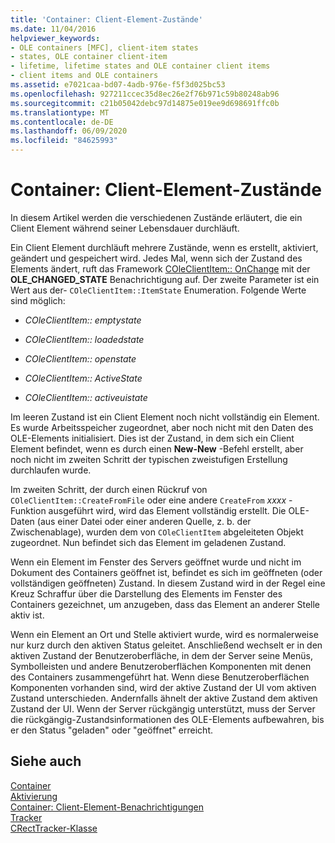 ```yaml
---
title: 'Container: Client-Element-Zustände'
ms.date: 11/04/2016
helpviewer_keywords:
- OLE containers [MFC], client-item states
- states, OLE container client-item
- lifetime, lifetime states and OLE container client items
- client items and OLE containers
ms.assetid: e7021caa-bd07-4adb-976e-f5f3d025bc53
ms.openlocfilehash: 927211ccec35d8ec26e2f76b971c59b80248ab96
ms.sourcegitcommit: c21b05042debc97d14875e019ee9d698691ffc0b
ms.translationtype: MT
ms.contentlocale: de-DE
ms.lasthandoff: 06/09/2020
ms.locfileid: "84625993"
---
```

# <a name="containers-client-item-states"></a>Container: Client-Element-Zustände

In diesem Artikel werden die verschiedenen Zustände erläutert, die ein Client Element während seiner Lebensdauer durchläuft.

Ein Client Element durchläuft mehrere Zustände, wenn es erstellt, aktiviert, geändert und gespeichert wird. Jedes Mal, wenn sich der Zustand des Elements ändert, ruft das Framework [COleClientItem:: OnChange](reference/coleclientitem-class.md#onchange) mit der **OLE_CHANGED_STATE** Benachrichtigung auf. Der zweite Parameter ist ein Wert aus der- `COleClientItem::ItemState` Enumeration. Folgende Werte sind möglich:

- *COleClientItem:: emptystate*

- *COleClientItem:: loadedstate*

- *COleClientItem:: openstate*

- *COleClientItem:: ActiveState*

- *COleClientItem:: activeuistate*

Im leeren Zustand ist ein Client Element noch nicht vollständig ein Element. Es wurde Arbeitsspeicher zugeordnet, aber noch nicht mit den Daten des OLE-Elements initialisiert. Dies ist der Zustand, in dem sich ein Client Element befindet, wenn es durch einen **New-New** -Befehl erstellt, aber noch nicht im zweiten Schritt der typischen zweistufigen Erstellung durchlaufen wurde.

Im zweiten Schritt, der durch einen Rückruf von `COleClientItem::CreateFromFile` oder eine andere `CreateFrom` *xxxx* -Funktion ausgeführt wird, wird das Element vollständig erstellt. Die OLE-Daten (aus einer Datei oder einer anderen Quelle, z. b. der Zwischenablage), wurden dem von `COleClientItem` abgeleiteten Objekt zugeordnet. Nun befindet sich das Element im geladenen Zustand.

Wenn ein Element im Fenster des Servers geöffnet wurde und nicht im Dokument des Containers geöffnet ist, befindet es sich im geöffneten (oder vollständigen geöffneten) Zustand. In diesem Zustand wird in der Regel eine Kreuz Schraffur über die Darstellung des Elements im Fenster des Containers gezeichnet, um anzugeben, dass das Element an anderer Stelle aktiv ist.

Wenn ein Element an Ort und Stelle aktiviert wurde, wird es normalerweise nur kurz durch den aktiven Status geleitet. Anschließend wechselt er in den aktiven Zustand der Benutzeroberfläche, in dem der Server seine Menüs, Symbolleisten und andere Benutzeroberflächen Komponenten mit denen des Containers zusammengeführt hat. Wenn diese Benutzeroberflächen Komponenten vorhanden sind, wird der aktive Zustand der UI vom aktiven Zustand unterschieden. Andernfalls ähnelt der aktive Zustand dem aktiven Zustand der UI. Wenn der Server rückgängig unterstützt, muss der Server die rückgängig-Zustandsinformationen des OLE-Elements aufbewahren, bis er den Status "geladen" oder "geöffnet" erreicht.

## <a name="see-also"></a>Siehe auch

[Container](containers.md)<br/>
[Aktivierung](activation-cpp.md)<br/>
[Container: Client-Element-Benachrichtigungen](containers-client-item-notifications.md)<br/>
[Tracker](trackers.md)<br/>
[CRectTracker-Klasse](reference/crecttracker-class.md)
